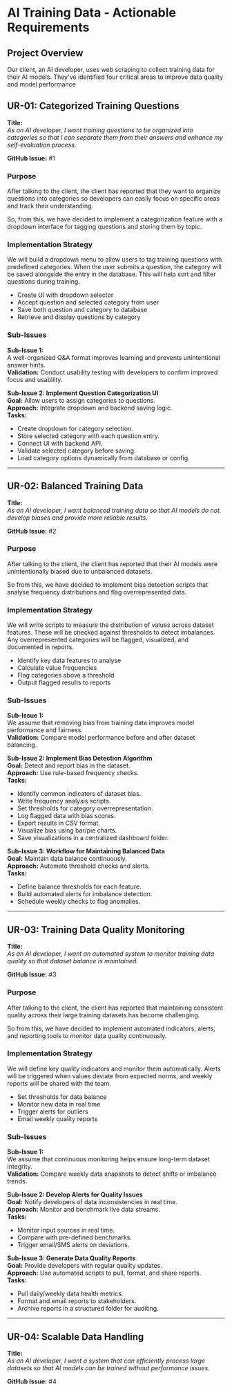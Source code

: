 # **AI Training Data - Actionable Requirements**

## **Project Overview**

Our client, an AI developer, uses web scraping to collect training data for their AI models. They've identified four critical areas to improve data quality and model performance

## **UR-01: Categorized Training Questions**

**Title:**  
_As an AI developer, I want training questions to be organized into categories so that I can separate them from their answers and enhance my self-evaluation process._

**GitHub Issue:** #1

### **Purpose**

After talking to the client, the client has reported that they want to organize questions into categories so developers can easily focus on specific areas and track their understanding.

So, from this, we have decided to implement a categorization feature with a dropdown interface for tagging questions and storing them by topic.

### **Implementation Strategy**

We will build a dropdown menu to allow users to tag training questions with predefined categories. When the user submits a question, the category will be saved alongside the entry in the database. This will help sort and filter questions during training.

- Create UI with dropdown selector  
- Accept question and selected category from user  
- Save both question and category to database  
- Retrieve and display questions by category  

### **Sub-Issues**

**Sub-Issue 1:**  
A well-organized Q&A format improves learning and prevents unintentional answer hints.  
**Validation:** Conduct usability testing with developers to confirm improved focus and usability.

**Sub-Issue 2: Implement Question Categorization UI**  
**Goal:** Allow users to assign categories to questions.  
**Approach:** Integrate dropdown and backend saving logic.  
**Tasks:**
- Create dropdown for category selection.
- Store selected category with each question entry.
- Connect UI with backend API.
- Validate selected category before saving.
- Load category options dynamically from database or config.

---

## **UR-02: Balanced Training Data**

**Title:**  
_As an AI developer, I want balanced training data so that AI models do not develop biases and provide more reliable results._

**GitHub Issue:** #2

### **Purpose**

After talking to the client, the client has reported that their AI models were unintentionally biased due to unbalanced datasets.

So from this, we have decided to implement bias detection scripts that analyse frequency distributions and flag overrepresented data.

### **Implementation Strategy**

We will write scripts to measure the distribution of values across dataset features. These will be checked against thresholds to detect imbalances. Any overrepresented categories will be flagged, visualized, and documented in reports.

- Identify key data features to analyse  
- Calculate value frequencies  
- Flag categories above a threshold  
- Output flagged results to reports 

### **Sub-Issues**

**Sub-Issue 1:**  
We assume that removing bias from training data improves model performance and fairness.  
**Validation:** Compare model performance before and after dataset balancing.

**Sub-Issue 2: Implement Bias Detection Algorithm**  
**Goal:** Detect and report bias in the dataset.  
**Approach:** Use rule-based frequency checks.  
**Tasks:**
- Identify common indicators of dataset bias.
- Write frequency analysis scripts.
- Set thresholds for category overrepresentation.
- Log flagged data with bias scores.
- Export results in CSV format.
- Visualize bias using bar/pie charts.
- Save visualizations in a centralized dashboard folder.

**Sub-Issue 3: Workflow for Maintaining Balanced Data**  
**Goal:** Maintain data balance continuously.  
**Approach:** Automate threshold checks and alerts.  
**Tasks:**
- Define balance thresholds for each feature.
- Build automated alerts for imbalance detection.
- Schedule weekly checks to flag anomalies.

---

## **UR-03: Training Data Quality Monitoring**

**Title:**  
_As an AI developer, I want an automated system to monitor training data quality so that dataset balance is maintained._

**GitHub Issue:** #3

### **Purpose**

After talking to the client, the client has reported that maintaining consistent quality across their large training datasets has become challenging.

So from this, we have decided to implement automated indicators, alerts, and reporting tools to monitor data quality continuously.

### **Implementation Strategy**

We will define key quality indicators and monitor them automatically. Alerts will be triggered when values deviate from expected norms, and weekly reports will be shared with the team.

- Set thresholds for data balance  
- Monitor new data in real time  
- Trigger alerts for outliers  
- Email weekly quality reports  


### **Sub-Issues**

**Sub-Issue 1:**  
We assume that continuous monitoring helps ensure long-term dataset integrity.  
**Validation:** Compare weekly data snapshots to detect shifts or imbalance trends.

**Sub-Issue 2: Develop Alerts for Quality Issues**  
**Goal:** Notify developers of data inconsistencies in real time.  
**Approach:** Monitor and benchmark live data streams.  
**Tasks:**
- Monitor input sources in real time.
- Compare with pre-defined benchmarks.
- Trigger email/SMS alerts on deviations.

**Sub-Issue 3: Generate Data Quality Reports**  
**Goal:** Provide developers with regular quality updates.  
**Approach:** Use automated scripts to pull, format, and share reports.  
**Tasks:**
- Pull daily/weekly data health metrics.
- Format and email reports to stakeholders.
- Archive reports in a structured folder for auditing.

---

## **UR-04: Scalable Data Handling**

**Title:**  
_As an AI developer, I want a system that can efficiently process large datasets so that AI models can be trained without performance issues._

**GitHub Issue:** #4




